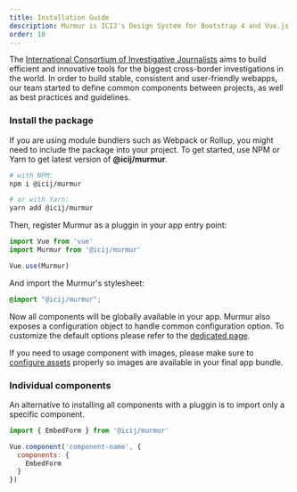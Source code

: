 ```yaml
---
title: Installation Guide
description: Murmur is ICIJ's Design System for Bootstrap 4 and Vue.js
order: 10
---
```


The <a href="https://icij.org">International Consortium of Investigative Journalists</a>
aims to build efficient and innovative tools for the biggest cross-border investigations in the world.
In order to build stable, consistent and user-friendly webapps, our team
started to define common components between projects, as well as best practices and
guidelines.

### Install the package

If you are using module bundlers such as Webpack or Rollup, you might need to include the package into your project.
To get started, use NPM or Yarn to get latest version of **@icij/murmur**.

```bash
# with NPM:
npm i @icij/murmur

# or with Yarn:
yarn add @icij/murmur
```
Then, register Murmur as a pluggin in your app entry point:

```js
import Vue from 'vue'
import Murmur from '@icij/murmur'

Vue.use(Murmur)
```

And import the Murmur's stylesheet:

```scss
@import "@icij/murmur";
```

Now all components will be globally available in your app. Murmur also exposes a
configuration object to handle common configuration option. To customize the
default options please refer to the [dedicated page](#/utilities/config).

If you need to usage component with images, please make sure to [configure assets](#/utilities/assets) properly so images are available in your final app bundle.

### Individual components

An alternative to installing all components with a pluggin is to import only
a specific component.

```js
import { EmbedForm } from '@icij/murmur'

Vue.component('component-name', {  
  components: {
    EmbedForm
  }
})
```
